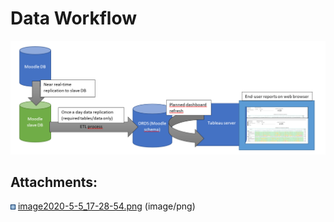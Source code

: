 # Data Workflow

<img src="attachments/137137321/137137320.png" width="1002" />

## Attachments:

<img src="images/icons/bullet_blue.gif" width="8" height="8" /> [image2020-5-5\_17-28-54.png](attachments/137137321/137137320.png) (image/png)

